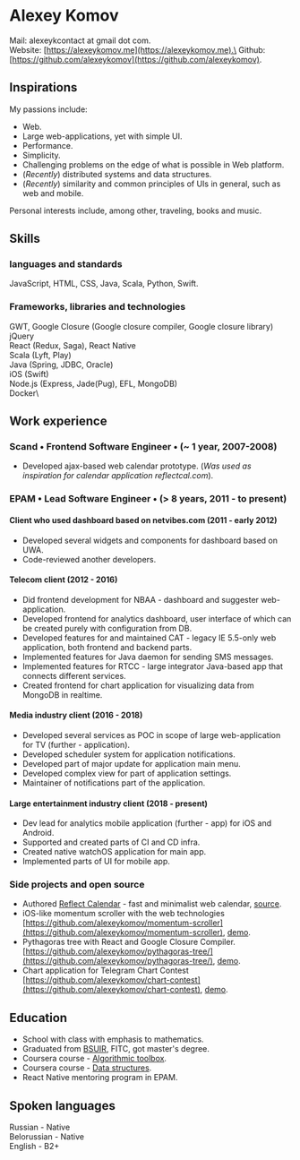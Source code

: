 # Alexey Komov
Mail: alexeykcontact at gmail dot com.\
Website: [https://alexeykomov.me](https://alexeykomov.me).\
Github: [https://github.com/alexeykomov](https://github.com/alexeykomov).

## Inspirations
My passions include:
- Web.
- Large web-applications, yet with simple UI.
- Performance.
- Simplicity.
- Challenging problems on the edge of what is possible in Web platform.
- (_Recently_) distributed systems and data structures.
- (_Recently_) similarity and common principles of UIs in general, such as web and mobile.

Personal interests include, among other, traveling, books and music.

## Skills
### languages and standards
JavaScript, HTML, CSS, Java, Scala, Python, Swift.
### Frameworks, libraries and technologies
GWT, Google Closure (Google closure compiler, Google closure library)\
jQuery\
React (Redux, Saga), React Native\
Scala (Lyft, Play)\
Java (Spring, JDBC, Oracle)\
iOS (Swift)\
Node.js (Express, Jade(Pug), EFL, MongoDB)\
Docker\

## Work experience
### Scand • Frontend Software Engineer • (~ 1 year, 2007-2008)
- Developed ajax-based web calendar prototype. (_Was used as inspiration for calendar application reflectcal.com_).

### EPAM • Lead Software Engineer • (> 8 years, 2011 - to present)
#### Client who used dashboard based on netvibes.com (2011 - early 2012)
- Developed several widgets and components for dashboard based on UWA.
- Code-reviewed another developers.
#### Telecom client (2012 - 2016)
- Did frontend development for NBAA - dashboard and suggester web-application.
- Developed frontend for analytics dashboard, user interface of which can be created purely with configuration from DB.
- Developed features for and maintained CAT - legacy IE 5.5-only web application, both frontend and backend parts.
- Implemented features for Java daemon for sending SMS messages.
- Implemented features for RTCC - large integrator Java-based app that connects different services.
- Created frontend for chart application for visualizing data from MongoDB in realtime.
#### Media industry client (2016 - 2018)
- Developed several services as POC in scope of large web-application for TV (further - application).
- Developed scheduler system for application notifications.
- Developed part of major update for application main menu.
- Developed complex view for part of application settings.
- Maintainer of notifications part of the application.
#### Large entertainment industry client (2018 - present)
- Dev lead for analytics mobile application (further - app) for iOS and Android.
- Supported and created parts of CI and CD infra.
- Created native watchOS application for main app.
- Implemented parts of UI for mobile app.

### Side projects and open source
- Authored [Reflect Calendar](https://reflectcal.com) - fast and minimalist web calendar, [source](https://github.com/reflectcal/).
- iOS-like momentum scroller with the web technologies [https://github.com/alexeykomov/momentum-scroller](https://github.com/alexeykomov/momentum-scroller), [demo](https://alexeykomov.me/momentum-scroller-demo/).
- Pythagoras tree with React and Google Closure Compiler. [https://github.com/alexeykomov/pythagoras-tree/](https://github.com/alexeykomov/pythagoras-tree/), [demo](https://alexeykomov.me/pythagoras-tree/).
- Сhart application for Telegram Chart Contest [https://github.com/alexeykomov/chart-contest](https://github.com/alexeykomov/chart-contest), [demo](https://alexeykomov.me/chart-contest/).

## Education
- School with class with emphasis to mathematics.
- Graduated from [BSUIR](https://www.bsuir.by/en/), FITC, got master's degree.
- Coursera course - [Algorithmic toolbox](https://www.coursera.org/learn/algorithmic-toolbox).
- Coursera course - [Data structures](https://www.coursera.org/learn/data-structures).
- React Native mentoring program in EPAM.

## Spoken languages
Russian - Native  
Belorussian - Native  
English - B2+  

